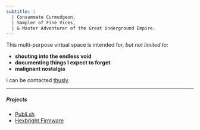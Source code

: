 ```yaml
---
subtitle: |
  | Consummate Curmudgeon,
  | Sampler of Fine Vices,
  | & Master Adventurer of the Great Underground Empire.
---
```


This multi-purpose virtual space is intended for, *but not limited to*:

- **shouting into the endless void**
- **documenting things I expect to forget**
- **malignant nostalgia**

I can be contacted [thusly](mailto:jeremy@01001010.net?subject=Hi!).

---

##### Projects
- [Publi.sh](https://www.github.com/jeremy-rm/publi.sh)
- [Hexbright Firmware](https://www.github.com/jeremy-rm/hexbright-firmware)